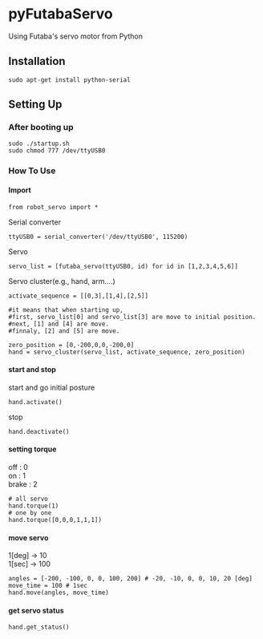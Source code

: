 # pyFutabaServo
Using Futaba's servo motor from Python

## Installation

```
sudo apt-get install python-serial
```

## Setting Up 
### After booting up
```
sudo ./startup.sh
sudo chmod 777 /dev/ttyUSB0
```

### How To Use
#### Import 
```
from robot_servo import *
```
Serial converter
```
ttyUSB0 = serial_converter('/dev/ttyUSB0', 115200)
```
Servo
```
servo_list = [futaba_servo(ttyUSB0, id) for id in [1,2,3,4,5,6]]
```
Servo cluster(e.g., hand, arm....)
```
activate_sequence = [[0,3],[1,4],[2,5]]

#it means that when starting up,
#first, servo_list[0] and servo_list[3] are move to initial position.
#next, [1] and [4] are move.
#finnaly, [2] and [5] are move.

zero_position = [0,-200,0,0,-200,0]
hand = servo_cluster(servo_list, activate_sequence, zero_position)
```

#### start and stop
start and go initial posture
```
hand.activate()
```
stop
```
hand.deactivate()
```

#### setting torque

off   : 0  
on    : 1  
brake : 2  

```
# all servo
hand.torque(1)
# one by one
hand.torque([0,0,0,1,1,1])
```

#### move servo
1[deg] -> 10  
1[sec] -> 100  

```
angles = [-200, -100, 0, 0, 100, 200] # -20, -10, 0, 0, 10, 20 [deg]
move_time = 100 # 1sec
hand.move(angles, move_time)
```

#### get servo status
```
hand.get_status()
```
